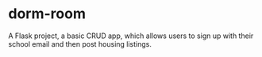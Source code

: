 # dorm-room
A Flask project, a basic CRUD app, which allows users to sign up with their school email and then post housing listings.
